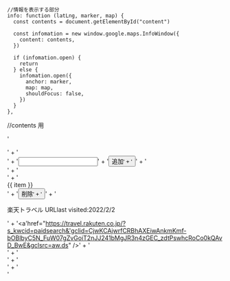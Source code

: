 <template>
  <head>
    <title>Add Map</title>
  </head>
  <body>
    <h3>My Google Maps Demo</h3>
    <!--マップを表示するところ-->
    <div id="map" ref="map" v-on:click="pinSet" />
    <div>
      <button v-on:click="pinSet">未 ピンを立てる</button>
      <button v-on:click="pinSave">未 ピンの保存</button>
      <button v-on:click="memoField">未 吹き出しの表示</button>
    </div>
  </body>
</template>

<script>
export default {
  data: function () {
    return {
      latLngs: [{ lat: 35.6621, lng: 139.70378, clips: "", name: "" }],
    }
  },
  methods: {
    pinSets: function (event) {
      //これでマップ内をクリックした際にmethodsのpinSetsを発生させたい
      window.google.map.addListener(this.$refs.map, "click", this.pinSet)

      //緯度と経度の取得
      const lat = event.latLng.lat()
      const lng = event.latLng.lng()
      //配列を増やす
      this.latLngs.push({ lat: lat, lng: lng })
      //新しくマーカーを書き直す
      for (let i = 0; i < this.latLngs.length; i++)
        new window.google.maps.Marker({
          position: this.latLngs[i],
          map: this.$refs.map,
        })
    },
    //  comment:function(){
    //    const content = new window.google.maps.InfoWindow({
    //
    //    })

    //messegeを書いて追加する
    //    const message = document.createElement("input");
    //  this.clips.push(message)
    // }
  },
  mounted: function () {
    if (!window.mapCompleted) {
      window.mapCompleted = true
      const script = document.createElement("script")
      script.src =
        "https://maps.googleapis.com/maps/api/js?key=AIzaSyBveIZLjpsuQKkrPXnEmipIxZ8iZJpUiVo&callback=initMap&v=weekly"
      script.async = true
      document.head.appendChild(script)
    }

    window.initMap = () => {
      window.mapCompleted = true
    }
    /*mountedの中一部抜粋*/
    //初期のマップ配置
    let timeCount = setInterval(() => {
      if (window.mapCompleted === true) {
        clearInterval(timeCount)
        const map = new window.google.maps.Map(this.$refs.map, {
          center: this.latLngs[0],
          zoom: 12,
          mapType: "default",
        })
        //for文で繰り返し、if文でlatLngsがない時は表示しないのがお気に入りで使えそう
        new window.google.maps.Marker({
          position: this.latLngs[0],
          map: map,
        })
      }
    }, 500)
  },
}
</script>

<style>
#map {
  /* 高さ400px、幅max */
  height: 400px;
  width: 100%;
}
</style>

    //情報を表示する部分
    info: function (latLng, marker, map) {
      const contents = document.getElementById("content")

      const infomation = new window.google.maps.InfoWindow({
        content: contents,
      })

      if (infomation.open) {
        return
      } else {
        infomation.open({
          anchor: marker,
          map: map,
          shouldFocus: false,
        })
      }
    },

//contents 用

'<div id="content">' +
'<div class="add-memo-field">' +
'<input class="add-memo-field__input" type="text" v-model="inputText" v-on:keydown.enter="onKeyDown"/>' +
'<button class="add-memo-field__button" v-on:click="addMemo">追加' +
'</button>' +
'<div class="memo-container">' +
'<div class="memo" v-for="item in items" v-bind:key="item">' +
'<div class="memo-field">{{ item }}</div>' +
'<button class="memo__delete" v-on:click="deleteMemo">削除' +
'</button>' +
'<p>楽天トラベル URLlast visited:2022/2/2</p>' +
'<a'href="https://travel.rakuten.co.jp/?s_kwcid=paidsearch&'gclid=CjwKCAjwrfCRBhAXEiwAnkmKmf-bOBlbyC5N_FuW07gZvGoiT2nJJ241bMgJR3n4zGEC_zdtPswhcRoCo0kQAvD_BwE&gclsrc=aw.ds" />' +
'</div>' +
'</div>' +
'</div>' +
'</div>'
